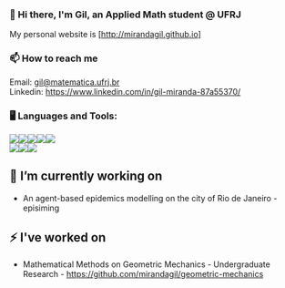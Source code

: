 ### :wave: Hi there, I'm Gil, an Applied Math student @ UFRJ
My personal website is [http://mirandagil.github.io]

### 📫 How to reach me
Email: gil@matematica.ufrj.br<br>
Linkedin: https://www.linkedin.com/in/gil-miranda-87a55370/

### :desktop_computer: Languages and Tools:
<img src="https://raw.githubusercontent.com/mirandagil/mirandagil/master/python.png"><img src="https://raw.githubusercontent.com/mirandagil/mirandagil/master/cpp.png"><img src="https://raw.githubusercontent.com/mirandagil/mirandagil/master/html.png"><img src="https://raw.githubusercontent.com/mirandagil/mirandagil/master/css.png"><img src="https://raw.githubusercontent.com/mirandagil/mirandagil/master/js.png"><br>
<img src="https://raw.githubusercontent.com/mirandagil/mirandagil/master/linux.png"><img src="https://raw.githubusercontent.com/mirandagil/mirandagil/master/visual.png"><img src="https://raw.githubusercontent.com/mirandagil/mirandagil/master/jupyter.png">


## 🔭 I’m currently working on
 - An agent-based epidemics modelling on the city of Rio de Janeiro - episiming

## ⚡ I've worked on
 - Mathematical Methods on Geometric Mechanics - Undergraduate Research - https://github.com/mirandagil/geometric-mechanics
<!--
**mirandagil/mirandagil** is a ✨ _special_ ✨ repository because its `README.md` (this file) appears on your GitHub profile.

Here are some ideas to get you started:

- 🔭 I’m currently working on ...
- 🌱 I’m currently learning ...
- 👯 I’m looking to collaborate on ...
- 🤔 I’m looking for help with ...
- 💬 Ask me about ...
- 📫 How to reach me: ...
- 😄 Pronouns: ...
- ⚡ Fun fact: ...
-->
